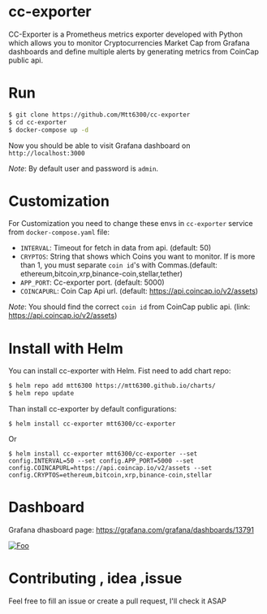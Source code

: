 # cc-exporter
CC-Exporter is a Prometheus metrics exporter developed with Python which allows you to monitor Cryptocurrencies Market Cap from Grafana dashboards and define multiple alerts by generating metrics from CoinCap public api.


# Run
```bash
$ git clone https://github.com/Mtt6300/cc-exporter
$ cd cc-exporter
$ docker-compose up -d
```
Now you should be able to visit Grafana dashboard on `http://localhost:3000`

*Note*: By default user and password is `admin`.



# Customization
For Customization you need to change these envs in `cc-exporter` service from `docker-compose.yaml` file:
- `INTERVAL`: Timeout for fetch in data from api. (default: 50)
- `CRYPTOS`: String that shows which Coins you want to monitor. If is more than 1, you must separate `coin id`'s with Commas.(default: ethereum,bitcoin,xrp,binance-coin,stellar,tether) 
- `APP_PORT`: Cc-exporter port. (default: 5000)
- `COINCAPURL`: Coin Cap Api url. (default: https://api.coincap.io/v2/assets)

*Note*: You should find the correct `coin id` from CoinCap public api. (link: https://api.coincap.io/v2/assets)


# Install with Helm
You can install cc-exporter with Helm.
Fist need to add chart repo:

```bash
$ helm repo add mtt6300 https://mtt6300.github.io/charts/
$ helm repo update
```
Than install cc-exporter by default configurations:

`$ helm install cc-exporter mtt6300/cc-exporter`

Or

`$ helm install cc-exporter mtt6300/cc-exporter --set config.INTERVAL=50 --set config.APP_PORT=5000 --set config.COINCAPURL=https://api.coincap.io/v2/assets --set config.CRYPTOS=ethereum,bitcoin,xrp,binance-coin,stellar`


# Dashboard
Grafana dhasboard page: https://grafana.com/grafana/dashboards/13791

[![Foo](https://grafana.com/api/dashboards/13791/images/9799/image)](https://grafana.com/grafana/dashboards/13791)

# Contributing , idea ,issue
Feel free to fill an issue or create a pull request, I'll check it ASAP
